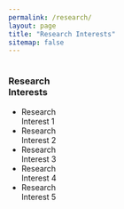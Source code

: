 ```yaml
---
permalink: /research/
layout: page
title: "Research Interests"
sitemap: false
---
```

<!-- {% include _google_search.html %} -->


<!DOCTYPE html>
<html>
<head>
<style>
#leftnav {
    width: 20%;
    float: left;
    overflow: auto;
    height: 600px; /* adjust to your liking */
}

#content {
    width: 75%;
    float: right;
}

#content img {
    width: 100%;
    height: auto;
}

</style>
</head>
<body>

<div id="leftnav">
    <h3>Research Interests</h3>
    <ul>
        <li onclick="showContent(1)">Research Interest 1</li>
        <li onclick="showContent(2)">Research Interest 2</li>
        <li onclick="showContent(3)">Research Interest 3</li>
        <li onclick="showContent(4)">Research Interest 4</li>
        <li onclick="showContent(5)">Research Interest 5</li>
    </ul>
</div>

<div id="content">
    <div id="text"></div>
    <img id="image" src="" alt="">
</div>

<script>
var research_interests = [
    {text: 'Text for Research Interest 1', image: 'https://raw.githubusercontent.com/wenjunchen29/web/main/images/gallery-example-1.jpg'},
    {text: 'Text for Research Interest 2', image: 'https://raw.githubusercontent.com/wenjunchen29/web/main/images/gallery-example-2.jpg'},
    {text: 'Text for Research Interest 3', image: 'https://raw.githubusercontent.com/wenjunchen29/web/main/images/gallery-example-3.jpg'},
    {text: 'Text for Research Interest 4', image: 'https://raw.githubusercontent.com/wenjunchen29/web/main/images/gallery-example-41.jpg'},
    {text: 'Text for Research Interest 5', image: 'https://raw.githubusercontent.com/wenjunchen29/web/main/images/gallery-example-5.jpg'},
];

function showContent(index) {
    var content = research_interests[index-1];
    document.getElementById('text').textContent = content.text;
    document.getElementById('image').src = content.image;
}
</script>

</body>
</html>
